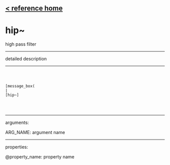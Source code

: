 [< reference home](ceammc_lib.html)
---

# hip~


high pass filter

---

detailed description
<br>


---


```



[message_box(                                 
|
[hip~]


            
```

---
arguments:

ARG_NAME: argument name<br>

---
properties:

@property_name: property name<br>


